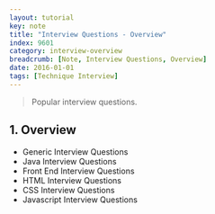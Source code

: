 ```yaml
---
layout: tutorial
key: note
title: "Interview Questions - Overview"
index: 9601
category: interview-overview
breadcrumb: [Note, Interview Questions, Overview]
date: 2016-01-01
tags: [Technique Interview]
---
```


> Popular interview questions.

## 1. Overview
* Generic Interview Questions
* Java Interview Questions
* Front End Interview Questions
* HTML Interview Questions
* CSS Interview Questions
* Javascript Interview Questions
